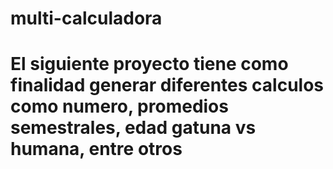 # multi-calculadora
# El siguiente proyecto tiene como finalidad generar diferentes calculos como numero, promedios semestrales, edad gatuna vs humana, entre otros
